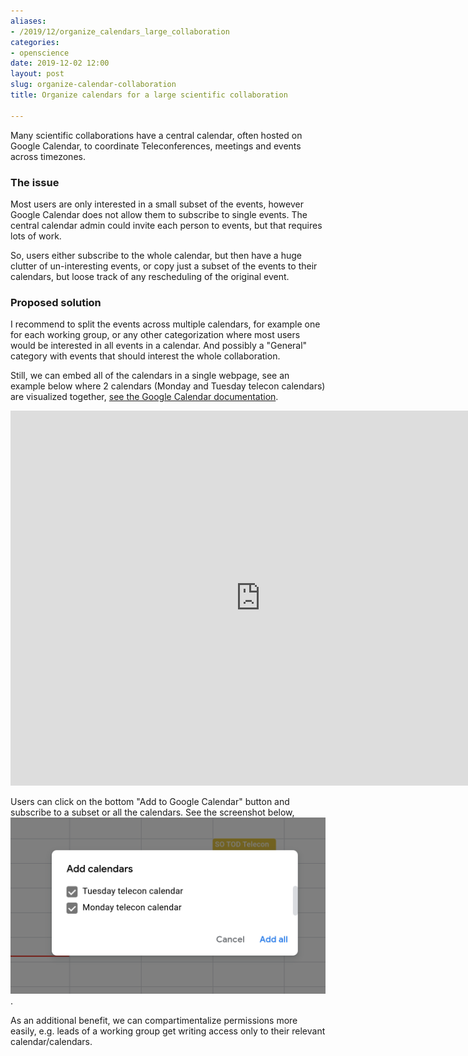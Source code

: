```yaml
---
aliases:
- /2019/12/organize_calendars_large_collaboration
categories:
- openscience
date: 2019-12-02 12:00
layout: post
slug: organize-calendar-collaboration
title: Organize calendars for a large scientific collaboration

---
```


Many scientific collaborations have a central calendar, often hosted on Google Calendar,
to coordinate Teleconferences, meetings and events across timezones.

### The issue

Most users are only interested in a small subset of the events, however Google Calendar
does not allow them to subscribe to single events. The central calendar admin could invite
each person to events, but that requires lots of work.

So, users either subscribe to the whole calendar, but then have a huge clutter of un-interesting events,
or copy just a subset of the events to their calendars, but loose track of any rescheduling of the
original event.

### Proposed solution

I recommend to split the events across multiple calendars, for example one for each working group,
or any other categorization where most users would be interested in all events in a calendar.
And possibly a "General" category with events that should interest the whole collaboration.

Still, we can embed all of the calendars in a single webpage, see an example below where 2 calendars (Monday and Tuesday telecon calendars) are visualized together, [see the Google Calendar documentation](https://support.google.com/calendar/answer/41207?hl=en).

<iframe src="https://calendar.google.com/calendar/embed?height=600&amp;wkst=1&amp;bgcolor=%23ffffff&amp;ctz=America%2FLos_Angeles&amp;src=dTI2dnBkNnZvcm1qNHVucnVtajMzZzdwcGNAZ3JvdXAuY2FsZW5kYXIuZ29vZ2xlLmNvbQ&amp;src=c2FwazM1OTVmcHRiZHVtOWdqZnJwdWxkbnNAZ3JvdXAuY2FsZW5kYXIuZ29vZ2xlLmNvbQ&amp;color=%23DD4477&amp;color=%236633CC" style="border-width:0" width="800" height="600" frameborder="0" scrolling="no"></iframe>

Users can click on the bottom "Add to Google Calendar" button and subscribe to a subset or all the calendars.
See the screenshot below, ![screenshot of add to Google Calendar](add_google_calendar.png).

As an additional benefit, we can compartimentalize permissions more easily, e.g. leads of a working group
get writing access only to their relevant calendar/calendars.
